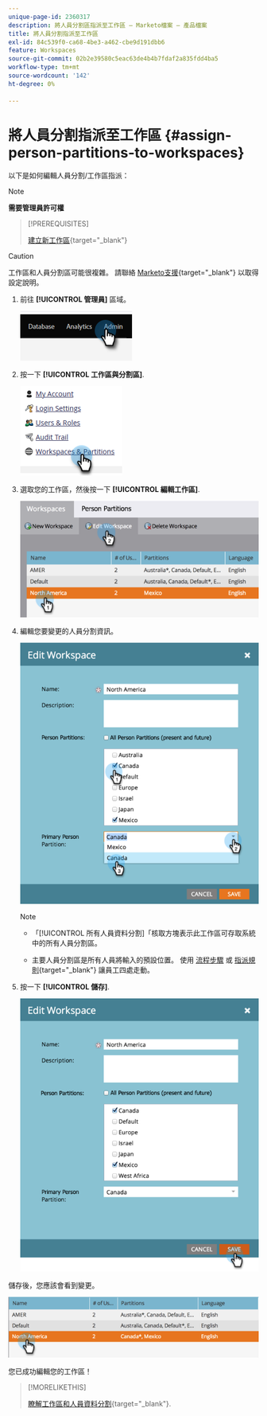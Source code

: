 ```yaml
---
unique-page-id: 2360317
description: 將人員分割區指派至工作區 — Marketo檔案 — 產品檔案
title: 將人員分割指派至工作區
exl-id: 84c539f0-ca68-4be3-a462-cbe9d191dbb6
feature: Workspaces
source-git-commit: 02b2e39580c5eac63de4b4b7fdaf2a835fdd4ba5
workflow-type: tm+mt
source-wordcount: '142'
ht-degree: 0%

---
```


# 將人員分割指派至工作區 {#assign-person-partitions-to-workspaces}

以下是如何編輯人員分割/工作區指派：

>[!NOTE]
>
>**需要管理員許可權**

>[!PREREQUISITES]
>
>[建立新工作區](/help/marketo/product-docs/administration/workspaces-and-person-partitions/create-a-new-workspace.md){target="_blank"}

>[!CAUTION]
>
>工作區和人員分割區可能很複雜。 請聯絡  [Marketo支援](https://nation.marketo.com/t5/Support/ct-p/Support){target="_blank"} 以取得設定說明。

1. 前往 **[!UICONTROL 管理員]** 區域。

   ![](assets/assign-person-partitions-to-workspaces-1.png)

1. 按一下 **[!UICONTROL 工作區與分割區]**.

   ![](assets/assign-person-partitions-to-workspaces-2.png)

1. 選取您的工作區，然後按一下 **[!UICONTROL 編輯工作區]**.

   ![](assets/assign-person-partitions-to-workspaces-3.png)

1. 編輯您要變更的人員分割資訊。

   ![](assets/assign-person-partitions-to-workspaces-4.png)

   >[!NOTE]
   >
   >* 「[!UICONTROL 所有人員資料分割]「核取方塊表示此工作區可存取系統中的所有人員分割區。
   >
   >* 主要人員分割區是所有人員將輸入的預設位置。 使用 [流程步驟](/help/marketo/product-docs/core-marketo-concepts/smart-campaigns/flow-actions/use-add-choice-in-a-flow-step.md) 或 [指派規則](/help/marketo/product-docs/administration/workspaces-and-person-partitions/assigning-person-partitions-with-assignment-rules.md){target="_blank"} 讓員工四處走動。

1. 按一下 **[!UICONTROL 儲存]**.

   ![](assets/assign-person-partitions-to-workspaces-5.png)

儲存後，您應該會看到變更。

![](assets/assign-person-partitions-to-workspaces-6.png)

您已成功編輯您的工作區！

>[!MORELIKETHIS]
>
>[瞭解工作區和人員資料分割](/help/marketo/product-docs/administration/workspaces-and-person-partitions/understanding-workspaces-and-person-partitions.md){target="_blank"}.
